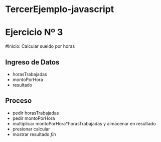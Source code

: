 # TercerEjemplo-javascript
# Ejercicio Nº 3
#Inicio: Calcular sueldo por horas
## Ingreso de Datos
- horasTrabajadas
- montoPorHora
- resultado

## Proceso
- pedir horasTrabajadas
- pedir montoPorHora
- multiplicar montoPorHora*horasTrabajadas y almacenar en resultado
- presionar calcular
- mostrar resultado
*fin*
